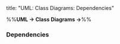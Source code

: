 <frontmatter>
title: "UML: Class Diagrams: Dependencies"
</frontmatter>

<link rel="stylesheet" href="{{baseUrl}}/css/textbook.css">

<div class="website-content">

%%**UML → Class Diagrams →**%%

### Dependencies

<div id="main">

<include src="./what/embed.md" />

</div>
</div>
